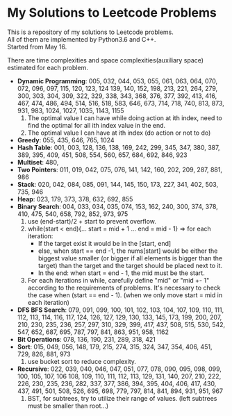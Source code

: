 My Solutions to Leetcode Problems
====
This is a repository of my solutions to Leetcode problems.  
All of them are implemented by Python3.6 and C++.  
Started from May 16.

There are time complexities and space complexities(auxiliary space) estimated for each problem.

- **Dynamic Programming**: 005, 032, 044, 053, 055, 061, 063, 064, 070, 072, 096, 097, 115, 120, 123, 124
                139, 140, 152, 198, 213, 221, 264, 279, 300, 303, 304, 309, 322, 329, 338, 343, 368,
                376, 377, 392, 413, 416, 467, 474, 486, 494, 514, 516, 518, 583, 646, 673, 714, 718, 740, 813, 873, 931,
                983, 1024, 1027, 1035, 1143, 1155
  1. The optimal value I can have while doing action at ith index, need to find
     the optimal for all ith index value in the end.
  2. The optimal value I can have at ith index (do action or not to do)
- **Greedy**: 055, 435, 646, 765, 1024
- **Hash Table**: 001, 003, 128, 136, 138, 169, 242, 299, 345, 347, 380, 387, 389, 
                  395, 409, 451, 508, 554, 560, 657, 684, 692, 846, 923
- **Multiset**: 480,
- **Two Pointers**: 011, 019, 042, 075, 076, 141, 142, 160, 202, 209, 287, 881, 986
- **Stack**: 020, 042, 084, 085, 091, 144, 145, 150, 173, 227, 341, 402, 503, 735, 946
- **Heap**: 023, 179, 373, 378, 632, 692, 855
- **Binary Search**: 004, 033, 034, 035, 074, 153, 162, 240, 300, 374, 378, 410, 475, 540, 658, 792, 852, 973, 975
  1. use (end-start)/2 + start to prevent overflow.
  2. while(start < end){... start = mid + 1 ... end = mid - 1} => 
     for each iteration:
     - If the target exist it would be in the [start, end]
     - else, when start == end -1, the nums[start] would be either the biggest value 
       smaller (or bigger if all elements is bigger than the target) than the 
       target and the target should be placed next to it. 
     - In the end: when start = end - 1, the mid must be the start. 
  3. For each iterations in while, carefully define "mid" or "mid +- 1"
     according to the requirements of problems. It's necessary to check the case
     when (start == end - 1). (when we only move start = mid in each iteration)
- **DFS BFS Search**: 079, 091, 099, 100, 101, 102, 103, 104, 107, 109, 110, 111, 112,
                113, 114, 116, 117, 124, 126, 127, 129, 130, 133, 145, 173, 199, 200, 207, 210, 230, 235, 236, 257, 297, 310, 329, 
                399, 417, 437, 508, 515, 530, 542, 547, 652, 687, 695, 787, 797, 841, 863, 951, 958, 1162
- **Bit Operations**: 078, 136, 190, 231, 289, 318, 421
- **Sort**: 015, 049, 056, 148, 179, 215, 274, 315, 324, 347, 354, 406, 451, 729, 826, 881, 973
  1. use bucket sort to reduce complexity.
- **Recursive**: 022, 039, 040, 046, 047, 051, 077, 078, 090, 095, 098, 099, 100, 105, 107, 106 
                108, 109, 110, 111, 112, 113, 129, 131, 140, 207, 210, 222, 226, 230, 235, 236, 282, 337, 377, 386, 394, 395, 404, 406, 
                417, 430, 437, 491, 501, 508, 526, 695, 698, 779, 797, 814, 841, 894, 931, 951, 967
  1. BST, for subtrees, try to utilize their range of values. (left subtrees must
     be smaller than root...)
